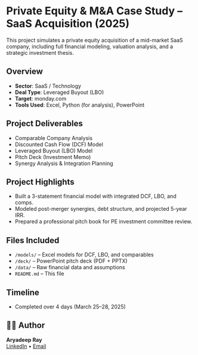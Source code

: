 # Private Equity & M&A Case Study – SaaS Acquisition (2025)

This project simulates a private equity acquisition of a mid-market SaaS company, including full financial modeling, valuation analysis, and a strategic investment thesis.

##  Overview

- **Sector**: SaaS / Technology
- **Deal Type**: Leveraged Buyout (LBO)
- **Target**: monday.com
- **Tools Used**: Excel, Python (for analysis), PowerPoint

##  Project Deliverables
-  Comparable Company Analysis
- Discounted Cash Flow (DCF) Model
-  Leveraged Buyout (LBO) Model
- Pitch Deck (Investment Memo)
- Synergy Analysis & Integration Planning

## Project Highlights

- Built a 3-statement financial model with integrated DCF, LBO, and comps.
- Modeled post-merger synergies, debt structure, and projected 5-year IRR.
- Prepared a professional pitch book for PE investment committee review.
  
## Files Included

- `/models/` – Excel models for DCF, LBO, and comparables
- `/deck/` – PowerPoint pitch deck (PDF + PPTX)
- `/data/` – Raw financial data and assumptions
- `README.md` – This file

## Timeline

- Completed over 4 days (March 25–28, 2025)

## 👨‍💻 Author

**Aryadeep Ray**  
[LinkedIn](https://www.linkedin.com/in/aryadeepray) • [Email](mailto:ray.aryadeep10@gmail.com)

